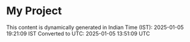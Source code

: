 # My Project

This content is dynamically generated in Indian Time (IST): 2025-01-05 19:21:09 IST
Converted to UTC: 2025-01-05 13:51:09 UTC
